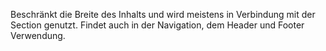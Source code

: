 Beschränkt die Breite des Inhalts und wird meistens in Verbindung mit der Section genutzt.
Findet auch in der Navigation, dem Header und Footer Verwendung.
